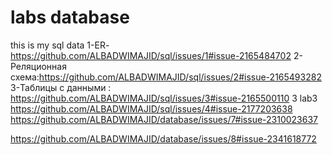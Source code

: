 # labs database
this is my sql data 
1-ER-https://github.com/ALBADWIMAJID/sql/issues/1#issue-2165484702
2-Реляционная схема:https://github.com/ALBADWIMAJID/sql/issues/2#issue-2165493282
3-Таблицы с данными : https://github.com/ALBADWIMAJID/sql/issues/3#issue-2165500110
3 lab3 https://github.com/ALBADWIMAJID/sql/issues/4#issue-2177203638
https://github.com/ALBADWIMAJID/database/issues/7#issue-2310023637

https://github.com/ALBADWIMAJID/database/issues/8#issue-2341618772

